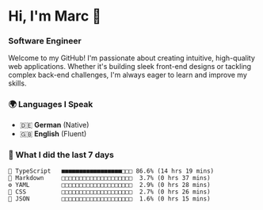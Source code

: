# Hi, I'm Marc 👋 
### Software Engineer

Welcome to my GitHub! I'm passionate about creating intuitive, high-quality web applications. Whether it's building sleek front-end designs or tackling complex back-end challenges, I'm always eager to learn and improve my skills.  

### 🌍 Languages I Speak  
- 🇩🇪 **German** (Native)  
- 🇬🇧 **English** (Fluent)

### 🤯 What I did the last 7 days

```
🔷 TypeScript   ■■■■■■■■■■■■■■■■■□□□ 86.6% (14 hrs 19 mins)
📝 Markdown     □□□□□□□□□□□□□□□□□□□□  3.7% (0 hrs 37 mins)
⚙️ YAML         □□□□□□□□□□□□□□□□□□□□  2.9% (0 hrs 28 mins)
🎨 CSS          □□□□□□□□□□□□□□□□□□□□  2.7% (0 hrs 26 mins)
📄 JSON         □□□□□□□□□□□□□□□□□□□□  1.6% (0 hrs 15 mins)
```